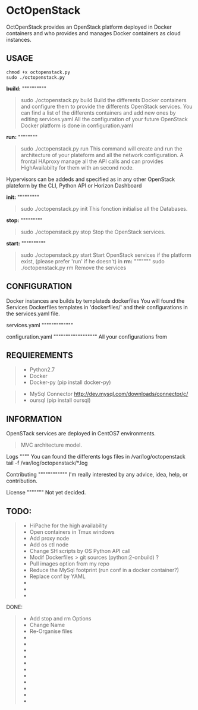 OctOpenStack
============

OctOpenStack provides an OpenStack platform deployed in Docker containers and who provides and manages Docker containers as cloud instances.

USAGE
------
	chmod +x octopenstack.py
	sudo ./octopenstack.py

**build:**
""""""""""
> sudo ./octopenstack.py build
Build the differents Docker containers and configure them to provide the differents OpenStack services.
You can find a list of the differents containers and add new ones by editing services.yaml
All the configuration of your future OpenStack Docker platform is done in configuration.yaml

**run:**
""""""""
> sudo ./octopenstack.py run
This command will create and run the architecture of your plateform and all the network configuration.
A frontal HAproxy manage all the API calls and can provides HighAvailabilty for them with an second node.

Hypervisors can be addeds and specified as in any other OpenStack plateform by the CLI, Python API or Horizon Dashboard

**init:**
"""""""""
> sudo ./octopenstack.py init
This fonction initialise all the Databases.

**stop:**
"""""""""
> sudo ./octopenstack.py stop
Stop the OpenStack services.

**start:**
""""""""""
> sudo ./octopenstack.py start
Start OpenStack services if the platform exist, (please prefer 'run' if he doesn't)
in
**rm:**
"""""""
> sudo ./octopenstack.py rm
Remove the services


CONFIGURATION
-------------
Docker instances are builds by templateds dockerfiles
You will found the Services Dockerfiles templates in 'dockerfiles/' and their configurations in the services.yaml file.

services.yaml
"""""""""""""

configuration.yaml
""""""""""""""""""
All your configurations from 


REQUIEREMENTS
-------------
> - Python2.7
> - Docker
> - Docker-py (pip install docker-py)

> - MySql Connector http://dev.mysql.com/downloads/connector/c/
> - oursql (pip install oursql)


INFORMATION
-----------
OpenSTack services are deployed in CentOS7 environments.

> MVC architecture model.

Logs
""""
You can found the differents logs files in /var/log/octopenstack
	tail -f /var/log/octopenstack/*.log

Contributing
""""""""""""
I'm really interested by any advice, idea, help, or contribution.

License
"""""""
Not yet decided.

TODO:
-----
> - HiPache for the high availability
> - Open containers in Tmux windows
> - Add proxy node
> - Add os ctl node
> - Change SH scripts by OS Python API call
> - Modif Dockerfiles > git sources (python:2-onbuild) ?
> - Pull images option from my repo
> - Reduce the MySql footprint (run conf in a docker container?)
> - Replace conf by YAML
> - 
> - 
> - 

DONE:
> - Add stop and rm Options
> - Change Name
> - Re-Organise files
> - 
> - 
> - 
> - 
> - 
> - 
> - 
> - 
> - 
> - 
> - 